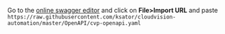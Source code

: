 Go to the [online swagger editor](https://editor.swagger.io/) and click on **File>Import URL** and paste `https://raw.githubusercontent.com/ksator/cloudvision-automation/master/OpenAPI/cvp-openapi.yaml`